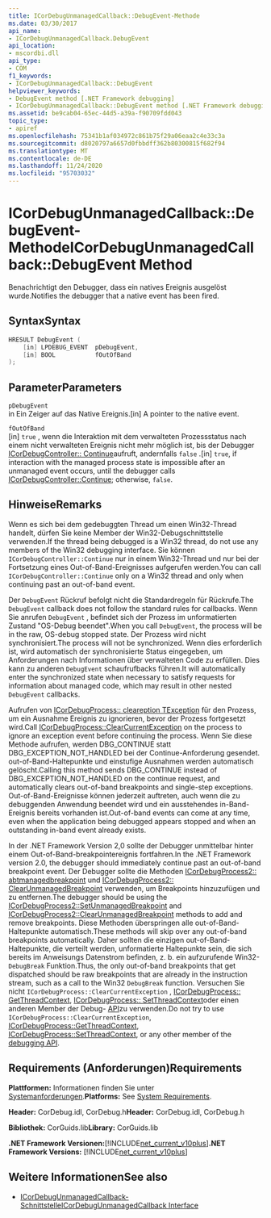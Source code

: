 ```yaml
---
title: ICorDebugUnmanagedCallback::DebugEvent-Methode
ms.date: 03/30/2017
api_name:
- ICorDebugUnmanagedCallback.DebugEvent
api_location:
- mscordbi.dll
api_type:
- COM
f1_keywords:
- ICorDebugUnmanagedCallback::DebugEvent
helpviewer_keywords:
- DebugEvent method [.NET Framework debugging]
- ICorDebugUnmanagedCallback::DebugEvent method [.NET Framework debugging]
ms.assetid: be9cab04-65ec-44d5-a39a-f90709fdd043
topic_type:
- apiref
ms.openlocfilehash: 75341b1af034972c861b75f29a06eaa2c4e33c3a
ms.sourcegitcommit: d8020797a6657d0fbbdff362b80300815f682f94
ms.translationtype: MT
ms.contentlocale: de-DE
ms.lasthandoff: 11/24/2020
ms.locfileid: "95703032"
---
```

# <a name="icordebugunmanagedcallbackdebugevent-method"></a><span data-ttu-id="c2f07-102">ICorDebugUnmanagedCallback::DebugEvent-Methode</span><span class="sxs-lookup"><span data-stu-id="c2f07-102">ICorDebugUnmanagedCallback::DebugEvent Method</span></span>

<span data-ttu-id="c2f07-103">Benachrichtigt den Debugger, dass ein natives Ereignis ausgelöst wurde.</span><span class="sxs-lookup"><span data-stu-id="c2f07-103">Notifies the debugger that a native event has been fired.</span></span>  
  
## <a name="syntax"></a><span data-ttu-id="c2f07-104">Syntax</span><span class="sxs-lookup"><span data-stu-id="c2f07-104">Syntax</span></span>  
  
```cpp  
HRESULT DebugEvent (  
    [in] LPDEBUG_EVENT  pDebugEvent,  
    [in] BOOL           fOutOfBand  
);  
```  
  
## <a name="parameters"></a><span data-ttu-id="c2f07-105">Parameter</span><span class="sxs-lookup"><span data-stu-id="c2f07-105">Parameters</span></span>  

 `pDebugEvent`  
 <span data-ttu-id="c2f07-106">in Ein Zeiger auf das Native Ereignis.</span><span class="sxs-lookup"><span data-stu-id="c2f07-106">[in] A pointer to the native event.</span></span>  
  
 `fOutOfBand`  
 <span data-ttu-id="c2f07-107">[in] `true` , wenn die Interaktion mit dem verwalteten Prozessstatus nach einem nicht verwalteten Ereignis nicht mehr möglich ist, bis der Debugger [ICorDebugController:: Continue](icordebugcontroller-continue-method.md)aufruft, andernfalls `false` .</span><span class="sxs-lookup"><span data-stu-id="c2f07-107">[in] `true`, if interaction with the managed process state is impossible after an unmanaged event occurs, until the debugger calls [ICorDebugController::Continue](icordebugcontroller-continue-method.md); otherwise, `false`.</span></span>  
  
## <a name="remarks"></a><span data-ttu-id="c2f07-108">Hinweise</span><span class="sxs-lookup"><span data-stu-id="c2f07-108">Remarks</span></span>  

 <span data-ttu-id="c2f07-109">Wenn es sich bei dem gedebuggten Thread um einen Win32-Thread handelt, dürfen Sie keine Member der Win32-Debugschnittstelle verwenden.</span><span class="sxs-lookup"><span data-stu-id="c2f07-109">If the thread being debugged is a Win32 thread, do not use any members of the Win32 debugging interface.</span></span> <span data-ttu-id="c2f07-110">Sie können `ICorDebugController::Continue` nur in einem Win32-Thread und nur bei der Fortsetzung eines Out-of-Band-Ereignisses aufgerufen werden.</span><span class="sxs-lookup"><span data-stu-id="c2f07-110">You can call `ICorDebugController::Continue` only on a Win32 thread and only when continuing past an out-of-band event.</span></span>  
  
 <span data-ttu-id="c2f07-111">Der `DebugEvent` Rückruf befolgt nicht die Standardregeln für Rückrufe.</span><span class="sxs-lookup"><span data-stu-id="c2f07-111">The `DebugEvent` callback does not follow the standard rules for callbacks.</span></span> <span data-ttu-id="c2f07-112">Wenn Sie anrufen `DebugEvent` , befindet sich der Prozess im unformatierten Zustand "OS-Debug beendet".</span><span class="sxs-lookup"><span data-stu-id="c2f07-112">When you call `DebugEvent`, the process will be in the raw, OS-debug stopped state.</span></span> <span data-ttu-id="c2f07-113">Der Prozess wird nicht synchronisiert.</span><span class="sxs-lookup"><span data-stu-id="c2f07-113">The process will not be synchronized.</span></span> <span data-ttu-id="c2f07-114">Wenn dies erforderlich ist, wird automatisch der synchronisierte Status eingegeben, um Anforderungen nach Informationen über verwalteten Code zu erfüllen. Dies kann zu anderen `DebugEvent` schaufrufbacks führen.</span><span class="sxs-lookup"><span data-stu-id="c2f07-114">It will automatically enter the synchronized state when necessary to satisfy requests for information about managed code, which may result in other nested `DebugEvent` callbacks.</span></span>  
  
 <span data-ttu-id="c2f07-115">Aufrufen von [ICorDebugProcess:: cleareption TException](icordebugprocess-clearcurrentexception-method.md) für den Prozess, um ein Ausnahme Ereignis zu ignorieren, bevor der Prozess fortgesetzt wird.</span><span class="sxs-lookup"><span data-stu-id="c2f07-115">Call [ICorDebugProcess::ClearCurrentException](icordebugprocess-clearcurrentexception-method.md) on the process to ignore an exception event before continuing the process.</span></span> <span data-ttu-id="c2f07-116">Wenn Sie diese Methode aufrufen, werden DBG_CONTINUE statt DBG_EXCEPTION_NOT_HANDLED bei der Continue-Anforderung gesendet. out-of-Band-Haltepunkte und einstufige Ausnahmen werden automatisch gelöscht.</span><span class="sxs-lookup"><span data-stu-id="c2f07-116">Calling this method sends DBG_CONTINUE instead of DBG_EXCEPTION_NOT_HANDLED on the continue request, and automatically clears out-of-band breakpoints and single-step exceptions.</span></span> <span data-ttu-id="c2f07-117">Out-of-Band-Ereignisse können jederzeit auftreten, auch wenn die zu debuggenden Anwendung beendet wird und ein ausstehendes in-Band-Ereignis bereits vorhanden ist.</span><span class="sxs-lookup"><span data-stu-id="c2f07-117">Out-of-band events can come at any time, even when the application being debugged appears stopped and when an outstanding in-band event already exists.</span></span>  
  
 <span data-ttu-id="c2f07-118">In der .NET Framework Version 2,0 sollte der Debugger unmittelbar hinter einem Out-of-Band-breakpointereignis fortfahren.</span><span class="sxs-lookup"><span data-stu-id="c2f07-118">In the .NET Framework version 2.0, the debugger should immediately continue past an out-of-band breakpoint event.</span></span> <span data-ttu-id="c2f07-119">Der Debugger sollte die Methoden [ICorDebugProcess2:: abtmanagedbreakpoint](icordebugprocess2-setunmanagedbreakpoint-method.md) und [ICorDebugProcess2:: ClearUnmanagedBreakpoint](icordebugprocess2-clearunmanagedbreakpoint-method.md) verwenden, um Breakpoints hinzuzufügen und zu entfernen.</span><span class="sxs-lookup"><span data-stu-id="c2f07-119">The debugger should be using the [ICorDebugProcess2::SetUnmanagedBreakpoint](icordebugprocess2-setunmanagedbreakpoint-method.md) and [ICorDebugProcess2::ClearUnmanagedBreakpoint](icordebugprocess2-clearunmanagedbreakpoint-method.md) methods to add and remove breakpoints.</span></span> <span data-ttu-id="c2f07-120">Diese Methoden überspringen alle out-of-Band-Haltepunkte automatisch.</span><span class="sxs-lookup"><span data-stu-id="c2f07-120">These methods will skip over any out-of-band breakpoints automatically.</span></span> <span data-ttu-id="c2f07-121">Daher sollten die einzigen out-of-Band-Haltepunkte, die verteilt werden, unformatierte Haltepunkte sein, die sich bereits im Anweisungs Datenstrom befinden, z. b. ein aufzurufende Win32- `DebugBreak` Funktion.</span><span class="sxs-lookup"><span data-stu-id="c2f07-121">Thus, the only out-of-band breakpoints that get dispatched should be raw breakpoints that are already in the instruction stream, such as a call to the Win32 `DebugBreak` function.</span></span> <span data-ttu-id="c2f07-122">Versuchen Sie nicht `ICorDebugProcess::ClearCurrentException` , [ICorDebugProcess:: GetThreadContext](icordebugprocess-getthreadcontext-method.md), [ICorDebugProcess:: SetThreadContext](icordebugprocess-setthreadcontext-method.md)oder einen anderen Member der Debug- [API](index.md)zu verwenden.</span><span class="sxs-lookup"><span data-stu-id="c2f07-122">Do not try to use `ICorDebugProcess::ClearCurrentException`, [ICorDebugProcess::GetThreadContext](icordebugprocess-getthreadcontext-method.md), [ICorDebugProcess::SetThreadContext](icordebugprocess-setthreadcontext-method.md), or any other member of the [debugging API](index.md).</span></span>  
  
## <a name="requirements"></a><span data-ttu-id="c2f07-123">Requirements (Anforderungen)</span><span class="sxs-lookup"><span data-stu-id="c2f07-123">Requirements</span></span>  

 <span data-ttu-id="c2f07-124">**Plattformen:** Informationen finden Sie unter [Systemanforderungen](../../get-started/system-requirements.md).</span><span class="sxs-lookup"><span data-stu-id="c2f07-124">**Platforms:** See [System Requirements](../../get-started/system-requirements.md).</span></span>  
  
 <span data-ttu-id="c2f07-125">**Header:** CorDebug.idl, CorDebug.h</span><span class="sxs-lookup"><span data-stu-id="c2f07-125">**Header:** CorDebug.idl, CorDebug.h</span></span>  
  
 <span data-ttu-id="c2f07-126">**Bibliothek:** CorGuids.lib</span><span class="sxs-lookup"><span data-stu-id="c2f07-126">**Library:** CorGuids.lib</span></span>  
  
 <span data-ttu-id="c2f07-127">**.NET Framework Versionen:**[!INCLUDE[net_current_v10plus](../../../../includes/net-current-v10plus-md.md)]</span><span class="sxs-lookup"><span data-stu-id="c2f07-127">**.NET Framework Versions:** [!INCLUDE[net_current_v10plus](../../../../includes/net-current-v10plus-md.md)]</span></span>  
  
## <a name="see-also"></a><span data-ttu-id="c2f07-128">Weitere Informationen</span><span class="sxs-lookup"><span data-stu-id="c2f07-128">See also</span></span>

- [<span data-ttu-id="c2f07-129">ICorDebugUnmanagedCallback-Schnittstelle</span><span class="sxs-lookup"><span data-stu-id="c2f07-129">ICorDebugUnmanagedCallback Interface</span></span>](icordebugunmanagedcallback-interface.md)
